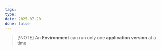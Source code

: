 ```yaml
---
tags: 
type: 
date: 2025-07-20
done: false
---
```

> [!NOTE] An **Environment** can run only one **application** **version** at a time